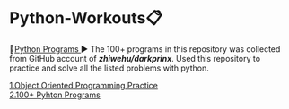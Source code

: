 # Python-Workouts:clipboard:
:link:[Python Programs ](https://github.com/AasaiAlangaram/Python-Workouts/blob/master/Programs.py):arrow_forward:
The 100+ programs in this repository was collected from GitHub account of ***zhiwehu/darkprinx***. Used this repository to practice and solve all the listed problems with python.

[1.Object Oriented Programming Practice](https://github.com/AasaiAlangaram/Python-Workouts/blob/master/Object%20Oriented%20Programming/OOP_Notebook%20.ipynb)\
[2.100+ Pyhton Programs](https://github.com/AasaiAlangaram/Python-Workouts/blob/master/Programs.py)
